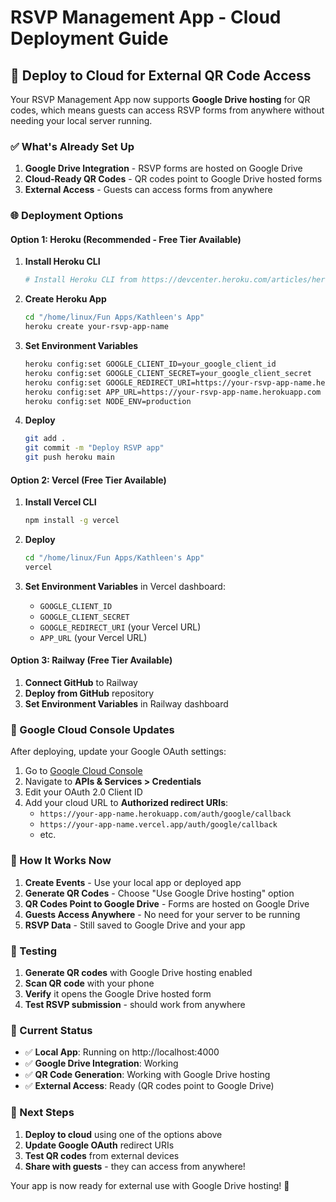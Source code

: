 # RSVP Management App - Cloud Deployment Guide

## 🚀 Deploy to Cloud for External QR Code Access

Your RSVP Management App now supports **Google Drive hosting** for QR codes, which means guests can access RSVP forms from anywhere without needing your local server running.

### ✅ What's Already Set Up

1. **Google Drive Integration** - RSVP forms are hosted on Google Drive
2. **Cloud-Ready QR Codes** - QR codes point to Google Drive hosted forms
3. **External Access** - Guests can access forms from anywhere

### 🌐 Deployment Options

#### Option 1: Heroku (Recommended - Free Tier Available)

1. **Install Heroku CLI**
   ```bash
   # Install Heroku CLI from https://devcenter.heroku.com/articles/heroku-cli
   ```

2. **Create Heroku App**
   ```bash
   cd "/home/linux/Fun Apps/Kathleen's App"
   heroku create your-rsvp-app-name
   ```

3. **Set Environment Variables**
   ```bash
   heroku config:set GOOGLE_CLIENT_ID=your_google_client_id
   heroku config:set GOOGLE_CLIENT_SECRET=your_google_client_secret
   heroku config:set GOOGLE_REDIRECT_URI=https://your-rsvp-app-name.herokuapp.com/auth/google/callback
   heroku config:set APP_URL=https://your-rsvp-app-name.herokuapp.com
   heroku config:set NODE_ENV=production
   ```

4. **Deploy**
   ```bash
   git add .
   git commit -m "Deploy RSVP app"
   git push heroku main
   ```

#### Option 2: Vercel (Free Tier Available)

1. **Install Vercel CLI**
   ```bash
   npm install -g vercel
   ```

2. **Deploy**
   ```bash
   cd "/home/linux/Fun Apps/Kathleen's App"
   vercel
   ```

3. **Set Environment Variables** in Vercel dashboard:
   - `GOOGLE_CLIENT_ID`
   - `GOOGLE_CLIENT_SECRET`
   - `GOOGLE_REDIRECT_URI` (your Vercel URL)
   - `APP_URL` (your Vercel URL)

#### Option 3: Railway (Free Tier Available)

1. **Connect GitHub** to Railway
2. **Deploy from GitHub** repository
3. **Set Environment Variables** in Railway dashboard

### 🔧 Google Cloud Console Updates

After deploying, update your Google OAuth settings:

1. Go to [Google Cloud Console](https://console.cloud.google.com/)
2. Navigate to **APIs & Services > Credentials**
3. Edit your OAuth 2.0 Client ID
4. Add your cloud URL to **Authorized redirect URIs**:
   - `https://your-app-name.herokuapp.com/auth/google/callback`
   - `https://your-app-name.vercel.app/auth/google/callback`
   - etc.

### 🎯 How It Works Now

1. **Create Events** - Use your local app or deployed app
2. **Generate QR Codes** - Choose "Use Google Drive hosting" option
3. **QR Codes Point to Google Drive** - Forms are hosted on Google Drive
4. **Guests Access Anywhere** - No need for your server to be running
5. **RSVP Data** - Still saved to Google Drive and your app

### 📱 Testing

1. **Generate QR codes** with Google Drive hosting enabled
2. **Scan QR code** with your phone
3. **Verify** it opens the Google Drive hosted form
4. **Test RSVP submission** - should work from anywhere

### 🔄 Current Status

- ✅ **Local App**: Running on http://localhost:4000
- ✅ **Google Drive Integration**: Working
- ✅ **QR Code Generation**: Working with Google Drive hosting
- ✅ **External Access**: Ready (QR codes point to Google Drive)

### 🎉 Next Steps

1. **Deploy to cloud** using one of the options above
2. **Update Google OAuth** redirect URIs
3. **Test QR codes** from external devices
4. **Share with guests** - they can access from anywhere!

Your app is now ready for external use with Google Drive hosting! 🚀






